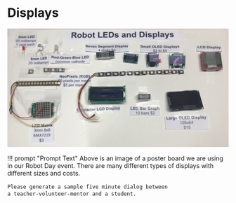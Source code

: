 # Displays

![](../img/displays.jpg)

!!! prompt "Prompt Text"
    Above is an image of a poster board we are using
    in our Robot Day event.  There are many different
    types of displays with different sizes and costs.

    Please generate a sample five minute dialog between
    a teacher-volunteer-mentor and a student.
